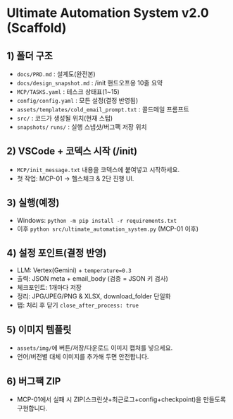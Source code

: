 # Ultimate Automation System v2.0 (Scaffold)

## 1) 폴더 구조
- `docs/PRD.md` : 설계도(완전본)
- `docs/design_snapshot.md` : /init 핸드오프용 10줄 요약
- `MCP/TASKS.yaml` : 테스크 상태표(1~15)
- `config/config.yaml` : 모든 설정(결정 반영됨)
- `assets/templates/cold_email_prompt.txt` : 콜드메일 프롬프트
- `src/` : 코드가 생성될 위치(현재 스텁)
- `snapshots/` `runs/` : 실행 스냅샷/버그팩 저장 위치

## 2) VSCode + 코덱스 시작 (/init)
- `MCP/init_message.txt` 내용을 코덱스에 붙여넣고 시작하세요.
- 첫 작업: MCP-01 → 헬스체크 & 2단 진행 UI.

## 3) 실행(예정)
- Windows: `python -m pip install -r requirements.txt`
- 이후 `python src/ultimate_automation_system.py` (MCP-01 이후)

## 4) 설정 포인트(결정 반영)
- LLM: Vertex(Gemini) + `temperature=0.3`
- 출력: JSON meta + email_body (검증 = JSON 키 검사)
- 체크포인트: 1개마다 저장
- 정리: JPG/JPEG/PNG & XLSX, download_folder 단일화
- 탭: 처리 후 닫기 `close_after_process: true`

## 5) 이미지 템플릿
- `assets/img/`에 버튼/저장/다운로드 이미지 캡처를 넣으세요.
- 언어/버전별 대체 이미지를 추가해 두면 안전합니다.

## 6) 버그팩 ZIP
- MCP-01에서 실패 시 ZIP(스크린샷+최근로그+config+checkpoint)을 만들도록 구현합니다.